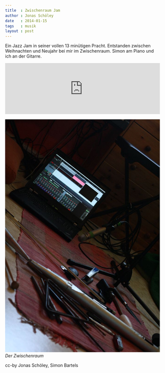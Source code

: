 ```yaml
---
title  : Zwischenraum Jam
author : Jonas Schöley
date   : 2014-01-15
tags   : musik
layout : post
---
```


Ein Jazz Jam in seiner vollen 13 minütigen Pracht. Entstanden zwischen Weihnachten und Neujahr bei mir im Zwischenraum. Simon am Piano und ich an der Gitarre.

<iframe width="100%" height="166" scrolling="no" frameborder="no" src="https://w.soundcloud.com/player/?url=https%3A//api.soundcloud.com/tracks/129677639&amp;color=ff514e&amp;auto_play=false&amp;hide_related=false&amp;show_comments=true&amp;show_user=true&amp;show_reposts=false"></iframe>

![](/assets/2014-01-15-zwischeraum_jam/zwischenraum.jpg)
*Der Zwischenraum*

cc-by Jonas Schöley, Simon Bartels